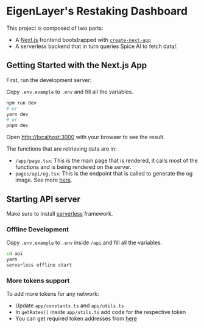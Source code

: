 # EigenLayer's Restaking Dashboard

This project is composed of two parts:

- A [Next.js](https://nextjs.org/) frontend bootstrapped with [`create-next-app`](https://github.com/vercel/next.js/tree/canary/packages/create-next-app)
- A serverless backend that in turn queries Spice AI to fetch data/.

## Getting Started with the Next.js App

First, run the development server:

Copy `.env.example` to `.env` and fill all the variables.

```bash
npm run dev
# or
yarn dev
# or
pnpm dev
```

Open [http://localhost:3000](http://localhost:3000) with your browser to see the result.

The functions that are retrieving data are in:

- `/app/page.tsx`: This is the main page that is rendered, it calls most of the functions and is being rendered on the server.
- `pages/api/og.tsx`: This is the endpoint that is called to generate the og image. See more [here](https://vercel.com/docs/concepts/functions/edge-functions/og-image-generation).

## Starting API server

Make sure to install [serverless](https://www.serverless.com/framework/docs/getting-started) framework.

### Offline Development

Copy `.env.example` to `.env` inside `/api` and fill all the variables.

```bash
cd api
yarn
serverless offline start
```

### More tokens support

To add more tokens for any network:

- Update `app/constants.ts` and `api/utils.ts`
- In `getRates()` inside `app/utils.ts` add code for the respective token
- You can get required token addresses from [here](https://github.com/Layr-Labs/eigenlayer-contracts/blob/master/README.md)
